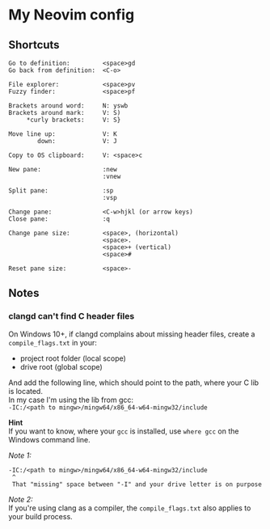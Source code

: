 # My Neovim config
## Shortcuts

```text
Go to definition:         <space>gd
Go back from definition:  <C-o>

File explorer:            <space>pv
Fuzzy finder:             <space>pf

Brackets around word:     N: yswb
Brackets around mark:     V: S)
     *curly brackets:     V: S}

Move line up:             V: K
        down:             V: J

Copy to OS clipboard:     V: <space>c
```

```text
New pane:                 :new
                          :vnew

Split pane:               :sp
                          :vsp

Change pane:              <C-w>hjkl (or arrow keys)
Close pane:               :q

Change pane size:         <space>, (horizontal)
                          <space>.
                          <space>+ (vertical)
                          <space># 

Reset pane size:          <space>-
```

## Notes
### clangd can't find C header files
On Windows 10+, if clangd complains about missing header files,
create a `compile_flags.txt` in your:  
- project root folder (local scope)
- drive root (global scope)

And add the following line, which should point to the path, where your C lib is located.  
In my case I'm using the lib from gcc:  
`-IC:/<path to mingw>/mingw64/x86_64-w64-mingw32/include`  

**Hint**  
If you want to know, where your `gcc` is installed, use `where gcc` on the Windows command line.  

*Note 1:*  
```text
-IC:/<path to mingw>/mingw64/x86_64-w64-mingw32/include
 ^
 That "missing" space between "-I" and your drive letter is on purpose
```

*Note 2:*  
If you're using clang as a compiler, the `compile_flags.txt` also applies 
to your build process.

